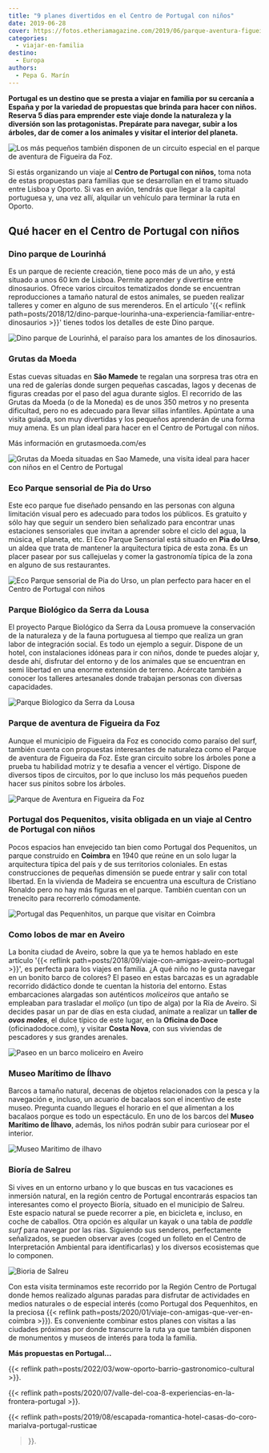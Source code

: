 ```yaml
---
title: "9 planes divertidos en el Centro de Portugal con niños"
date: 2019-06-28
cover: https://fotos.etheriamagazine.com/2019/06/parque-aventura-figueira-da-foz-portugal.jpg
categories: 
  - viajar-en-familia
destino: 
  - Europa
authors: 
  - Pepa G. Marín
---
```


**Portugal es un destino que se presta a viajar en familia por su cercanía a España y 
por la variedad de propuestas que brinda para hacer con niños. Reserva 5 días para 
emprender este viaje donde la naturaleza y la diversión son las protagonistas. Prepárate 
para navegar, subir a los árboles, dar de comer a los animales y visitar el interior del 
planeta.** 

![Los más pequeños también disponen de un circuito especial en el parque de aventura de Figueira da Foz.](https://fotos.etheriamagazine.com/2019/06/parque-aventura-figueira-foz.jpg "Los más pequeños también disponen de un circuito especial en el parque de aventura de Figueira da Foz. ©PG")

Si estás organizando un viaje al **Centro de Portugal con niños,** toma nota de estas 
propuestas para familias que se desarrollan en el tramo situado entre Lisboa y Oporto. 
Si vas en avión, tendrás que llegar a la capital portuguesa y, una vez allí, alquilar un 
vehículo para terminar la ruta en Oporto. 

## Qué hacer en el Centro de Portugal con niños

### Dino parque de Lourinhá

Es un parque de reciente creación, tiene poco más de un año, y está situado a unos 60 km 
de Lisboa. Permite aprender y divertirse entre dinosaurios. Ofrece varios circuitos 
tematizados donde se encuentran reproducciones a tamaño natural de estos animales, se 
pueden realizar talleres y comer en alguno de sus merenderos. En el artículo '{{< 
reflink 
path=posts/2018/12/dino-parque-lourinha-una-experiencia-familiar-entre-dinosaurios >}}' 
tienes todos los detalles de este Dino parque. 

![Dino parque de Lourinhá, el paraíso para los amantes de los dinosaurios.](https://fotos.etheriamagazine.com/2018/12/Dinoparque-lourinha-viajes-familias-5-e1561371638676.jpg "El paraíso para los amantes de los dinosaurios. ©PG")

### Grutas da Moeda

Estas cuevas situadas en **São Mamede** te regalan una sorpresa tras otra en una red de 
galerías donde surgen pequeñas cascadas, lagos y decenas de figuras creadas por el paso 
del agua durante siglos. El recorrido de las Grutas da Moeda (o de la Moneda) es de unos 
350 metros y no presenta dificultad, pero no es adecuado para llevar sillas infantiles. 
Apúntate a una visita guiada, son muy divertidas y los pequeños aprenderán de una forma 
muy amena. Es un plan ideal para hacer en el Centro de Portugal con niños. 

Más información en grutasmoeda.com/es 

![Grutas da Moeda situadas en Sao Mamede, una visita ideal para hacer con niños en el Centro de Portugal](https://fotos.etheriamagazine.com/2019/06/cuevas-moeda-portugal.jpg "Grutas da Moeda situadas en Sao Mamede. ©PG")

### Eco Parque sensorial de Pia do Urso

Este eco parque fue diseñado pensando en las personas con alguna limitación visual pero 
es adecuado para todos los públicos. Es gratuito y sólo hay que seguir un sendero bien 
señalizado para encontrar unas estaciones sensoriales que invitan a aprender sobre el 
ciclo del agua, la música, el planeta, etc. El Eco Parque Sensorial está situado en 
**Pia do Urso**, un aldea que trata de mantener la arquitectura típica de esta zona. Es 
un placer pasear por sus callejuelas y comer la gastronomía típica de la zona en alguno 
de sus restaurantes. 

![Eco Parque sensorial de Pia do Urso, un plan perfecto para hacer en el Centro de Portugal con niños](https://fotos.etheriamagazine.com/2019/06/Pia-do-Urso-Portugal.jpg "Eco Parque sensorial de Pia do Urso. ©PG")

### Parque Biológico da Serra da Lousa

El proyecto Parque Biológico da Serra da Lousa promueve la conservación de la naturaleza 
y de la fauna portuguesa al tiempo que realiza un gran labor de integración social. Es 
todo un ejemplo a seguir. Dispone de un hotel, con instalaciones idóneas para ir con 
niños, donde te puedes alojar y, desde ahí, disfrutar del entorno y de los animales que 
se encuentran en semi libertad en una enorme extensión de terreno. Acércate también a 
conocer los talleres artesanales donde trabajan personas con diversas capacidades. 

![Parque Biologico da Serra da Lousa](https://fotos.etheriamagazine.com/2019/06/parque-naturaleza-serra-da-lousa.jpg "Parque Biológico da Serra da Lousa. ©PG")

### Parque de aventura de Figueira da Foz

Aunque el municipio de Figueira da Foz es conocido como paraíso del surf, también cuenta 
con propuestas interesantes de naturaleza como el Parque de aventura de Figueira da Foz. 
Este gran circuito sobre los árboles pone a prueba tu habilidad motriz y te desafia a 
vencer el vértigo. Dispone de diversos tipos de circuitos, por lo que incluso los más 
pequeños pueden hacer sus pinitos sobre los árboles. 

![Parque de Aventura en Figueira da Foz](https://fotos.etheriamagazine.com/2019/06/Parque-Arboles-figueira-foz.jpg "Parque de Aventura de Figueira da Foz. ©PG")

### Portugal dos Pequenitos, visita obligada en un viaje al Centro de Portugal con niños

Pocos espacios han envejecido tan bien como Portugal dos Pequenitos, un parque 
construido en **Coimbra** en 1940 que reúne en un solo lugar la arquitectura típica del 
país y de sus territorios coloniales. En estas construcciones de pequeñas dimensión se 
puede entrar y salir con total libertad. En la vivienda de Madeira se encuentra una 
escultura de Cristiano Ronaldo pero no hay más figuras en el parque. También cuentan con 
un trenecito para recorrerlo cómodamente. 

![Portugal das Pequenhitos, un parque que visitar en Coimbra](https://fotos.etheriamagazine.com/2019/06/Portugal-dos-Pequenhitos.jpg "Portugal dos Pequenhitos, en Coimbra. ©PG")

### Como lobos de mar en Aveiro

La bonita ciudad de Aveiro, sobre la que ya te hemos hablado en este artículo '{{< 
reflink path=posts/2018/09/viaje-con-amigas-aveiro-portugal >}}', es perfecta para los 
viajes en familia. ¿A qué niño no le gusta navegar en un bonito barco de colores? El 
paseo en estas barcazas es un agradable recorrido didáctico donde te cuentan la historia 
del entorno. Estas embarcaciones alargadas son auténticos _moliceiros_ que antaño se 
empleaban para trasladar el _moliço_ (un tipo de alga) por la Ría de Aveiro. Si decides 
pasar un par de días en esta ciudad, anímate a realizar un **taller de _ovos moles_**, 
el dulce típico de este lugar, en la **Oficina do Doce** (oficinadodoce.com), y visitar 
**Costa Nova**, con sus viviendas de pescadores y sus grandes arenales. 

![Paseo en un barco moliceiro en Aveiro](https://fotos.etheriamagazine.com/2019/06/canales-aveiro-moliceiro.jpg "Paseo en moliceiro por los canales de Aveiro. ©PG")

### Museo Marítimo de Ílhavo

Barcos a tamaño natural, decenas de objetos relacionados con la pesca y la navegación e, 
incluso, un acuario de bacalaos son el incentivo de este museo. Pregunta cuando llegues 
el horario en el que alimentan a los bacalaos porque es todo un espectáculo. En uno de 
los barcos del **Museo Marítimo de Ílhavo**, además, los niños podrán subir para 
curiosear por el interior. 

![Museo Maritimo de ilhavo](https://fotos.etheriamagazine.com/2019/06/Museo-Maritimo-Ilhavo.jpg "Museo Marítimo de Ílhavo. ©PG")

### Bioría de Salreu

Si vives en un entorno urbano y lo que buscas en tus vacaciones es inmersión natural, en 
la región centro de Portugal encontrarás espacios tan interesantes como el proyecto 
Bioría, situado en el municipio de Salreu. Este espacio natural se puede recorrer a pie, 
en bicicleta e, incluso, en coche de caballos. Otra opción es alquilar un kayak o una 
tabla de _paddle surf_ para navegar por las rías. Siguiendo sus senderos, perfectamente 
señalizados, se pueden observar aves (coged un folleto en el Centro de Interpretación 
Ambiental para identificarlas) y los diversos ecosistemas que lo componen. 

![Bioria de Salreu](https://fotos.etheriamagazine.com/2019/06/Bioria-Salreu-Portugal.jpg "Bioría de Salreu. ©PG")

Con esta visita terminamos este recorrido por la Región Centro de Portugal donde hemos 
realizado algunas paradas para disfrutar de actividades en medios naturales o de 
especial interés (como Portugal dos Pequenhitos, en la preciosa {{< reflink 
path=posts/2020/01/viaje-con-amigas-que-ver-en-coimbra >}}). Es conveniente combinar 
estos planes con visitas a las ciudades próximas por donde transcurre la ruta ya que 
también disponen de monumentos y museos de interés para toda la familia. 

**Más propuestas en Portugal...** 

{{< reflink path=posts/2022/03/wow-oporto-barrio-gastronomico-cultural >}}. 

{{< reflink path=posts/2020/07/valle-del-coa-8-experiencias-en-la-frontera-portugal >}}. 

{{< reflink 
path=posts/2019/08/escapada-romantica-hotel-casas-do-coro-marialva-portugal-rusticae 
>}}.
